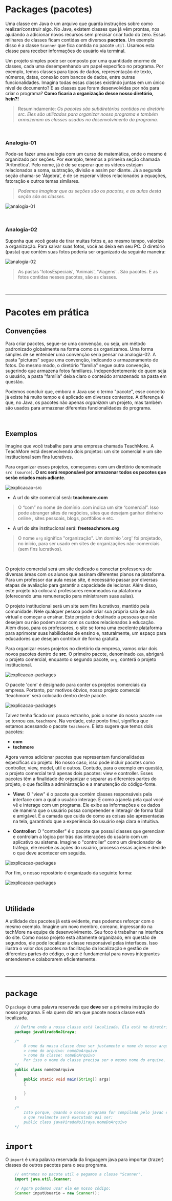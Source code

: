 # Packages (pacotes)
Uma classe em Java é um arquivo que guarda instruções sobre como realizar/construir algo. 
No Java, existem classes que já vêm prontas, nos ajudando a adicionar novos recursos sem precisar criar tudo do zero. Essas milhares de classes ficam contidas em diversos __pacotes__. 
Um exemplo disso é a classe `Scanner` que fica contida no pacote `util`. Usamos  esta classe para
receber informações do usuário via terminal.

Um projeto simples pode ser composto por uma quantidade enorme de classes, cada uma desempenhando um papel 
específico no programa. Por exemplo, temos classes para tipos de dados, representação de texto, números, datas, 
conexão com bancos de dados, entre outras funcionalidades. Imagina todas essas classes existindo juntas em um 
único nível de documento? E as classes que foram desenvolvidas por nós para criar o programa? 
__Como ficaria a organização desse nosso diretório, hein?!__
> Resumindamente: _Os pacotes são subdiretórios contidos no diretório src. Eles são utilizados para organizar nosso programa e também armazenam as classes usadas no desenvolvimento do programa._

<br>

### Analogia-01
Pode-se fazer uma analogia com um curso de matemática, onde o mesmo é organizado por seções. 
Por exemplo, teremos a primeira seção chamada 'Aritmética'. Pelo nome, já é de se esperar que os vídeos 
estejam relacionados a soma, subtração, divisão e assim por diante. 
Já a segunda seção chama-se 'Álgebra', é de se esperar vídeos relacionados a equações, 
fatoração e outros temas similares. 
> _Podemos imaginar que as seções são os pacotes, e as aulas desta seção são as classes._

![analogia-01](../../others/explicacoes/analogiaParaPacotes-cursoMatematica.png)

<br>

### Analogia-02
Suponha que você goste de tirar muitas fotos e, ao mesmo tempo, valorize a organização. 
Para salvar suas fotos, você as deixa em seu PC. O diretório (pasta) que contém suas fotos poderia ser organizado 
da seguinte maneira: 

![analogia-02](../../others/explicacoes/analogiaParaPacotes-fotos.png)
> As pastas 'fotosEspeciais', 'Animais', 'Viagens'.. São pacotes. E as fotos contidas nesses pacotes, são as classes.

<br>

________________

# Pacotes em prática

## Convenções
Para criar pacotes, segue-se uma convenção, ou seja, um método padronizado globalmente na forma como os organizamos.
Uma forma simples de se entender uma convenção seria pensar na analogia-02. 
A pasta "pictures" segue uma convenção,  indicando o armazenamento de fotos. Do mesmo modo, o diretório "família" segue outra convenção, sugerindo que armazena 
fotos familiares. Independentemente de quem seja o usuário, a pasta "família" deixa claro o conteúdo armazenado na pasta em questão.

Podemos concluir que, embora o Java use o termo "pacote", esse conceito já existe há muito tempo e é aplicado em diversos 
contextos. A diferença é que, no Java, os pacotes não apenas _organizam_ um projeto, mas também são usados para armazenar
diferentes funcionalidades do programa. 
 
<br>

## Exemplos
Imagine que você trabalhe para uma empresa chamada TeachMore. A TeachMore está desenvolvendo dois projetos: 
um site comercial e um site institucional sem fins lucrativos.

Para organizar esses projetos, começamos com um diretório denominado `src (source)`. 
__O src será responsável por armazenar todos os pacotes que serão criados mais adiante.__

![explicacao-src](../../others/explicacoes/onlysrc.png)

- A url do site comercial será: __teachmore.com__ 
> O “com” no nome de domínio .com indica um site “comercial”. Isso pode abranger sites de negócios, sites que desejam ganhar dinheiro online , sites pessoais, blogs, portfólios e etc.

- A url do site institucional será: __freeteachmore.org__
> O nome `org` significa "organização". Um domínio '.org' foi projetado, no início, para ser usado em sites de organizações não-comerciais (sem fins lucrativos).

<br>

O projeto comercial será um site dedicado a conectar professores de diversas áreas com os alunos que assinam diferentes
planos na plataforma. Para um professor dar aula nesse site, é necessário passar por diversas etapas de avaliação para 
garantir a capacidade de lecionar. Além disso, este projeto irá colocará professores renomeados na plataforma (oferecendo uma remuneração
para ministrarem suas aulas). 

O projeto institucional será um site sem fins lucrativos, mantido pela comunidade. Nele qualquer pessoa pode criar 
sua própria sala de aula virtual e começar a ensinar. Este projeto é destinado a pessoas que não desejam ou não 
podem arcar com os custos relacionados à educação. Além disso, para os professores, o site se torna uma excelente plataforma 
para aprimorar suas habilidades de ensino e, naturalmente, um espaço para educadores que desejam contribuir de forma gratuita.

Para organizar esses projetos no diretório da empresa, vamos criar dois novos pacotes dentro de __src__. 
O primeiro pacote, denominado `com`, abrigará o projeto comercial, enquanto o segundo pacote, `org`, 
conterá o projeto institucional.

![explicacao-packages](../../others/explicacoes/srcPackages.png)

O pacote 'com' é designado para conter os projetos comerciais da empresa. Portanto, por motivos óbvios, nosso projeto 
comercial 'teachmore' será colocado dentro deste pacote.

![explicacao-packages](../../others/explicacoes/comercialPackages.png)

Talvez tenha ficado um pouco estranho, pois o nome do nosso pacote `com` se tornou `com.teachmore`.
Na verdade, este ponto final, significa que estamos acessando o pacote `teachmore`. E isto sugere que temos dois pacotes:
- __com__
- __techmore__

Agora vamos adicionar pacotes que representam funcionalidades específicas do projeto. No nosso caso, isso pode incluir 
pacotes como controller, view, model, util e outros. Contudo, para o exemplo em questão, o projeto comercial terá apenas 
dois pacotes: view e controller. Esses pacotes têm a finalidade de organizar e separar as diferentes partes do projeto, 
o que facilita a administração e a manutenção do código-fonte.

- __View:__
O "view" é o pacote que contém classes responsáveis pela interface com a qual o usuário interage. 
É como a janela pela qual você vê e interage com um programa. Ele exibe as informações e os dados de maneira que o usuário 
possa compreender e interagir de forma fácil e amigável. É a camada que cuida de como as coisas são apresentadas na tela, garantindo que a experiência do usuário seja clara e intuitiva.

- __Controller:__
O "controller"  é o pacote que possui classes que gerenciam e controlam a lógica por trás das interações do usuário com um 
aplicativo ou sistema. Imagine o "controller" como um direcionador de tráfego, ele recebe as ações do usuário, 
processa essas ações e decide o que deve acontecer em seguida. 

![explicacao-packages](../../others/explicacoes/projectPackages.png)


Por fim, o nosso repostório é organizado da seguinte forma:

![explicacao-packages](../../others/explicacoes/projectPackagesIMG.png)

<br>

## Utilidade
A utilidade dos pacotes já está evidente, mas podemos reforçar com o mesmo exemplo. Imagine um novo membro, coreano, 
ingressando na techMore na equipe de desenvolvimento. Seu foco é trabalhar na interface do site. 
Como nosso projeto está altamente organizado, em questão de segundos, ele pode localizar a classe responsável pelas 
interfaces. Isso ilustra o valor dos pacotes na facilitação da localização e gestão de diferentes partes do código, 
o que é fundamental para novos integrantes entenderem e colaborarem eficientemente.

<br>

______________________

# `package`
O `package` é uma palavra reservada que __deve__ ser a primeira instrução do nosso programa. E ela quem diz em que pacote nossa 
classe está localizada. 
```java
    // Define onde a nossa classe está localizada. Ela está no diretório "javaViradoNoJiraya". 
    package javaViradoNoJiraya; 

    /*
        O nome da nossa classe deve ser justamente o nome do nosso arquivo.
        > nome do arquivo: nomeDoArquivo
        > nome da classe: nomeDoArquivo        
        Por isso o nome da classe precisa ser o mesmo nome do arquivo. 
    */
    public class nomeDoArquivo
    {
        public static void main(String[] args) 
        {
            
        }
    }
    
    /*
        Isto porque, quando o nosso programa for compilado pelo javac e interpretado pela JVM,
        o que realmente será executado vai ser:
        public class javaViradoNoJiraya.nomeDoArquivo
    */
```

# `import`
O `import` é uma palavra reservada da linguagem java para importar (trazer) classes de outros pacotes para o seu
programa.
```java
    // entramos no pacote util e pegamos a classe "Scanner".
    import java.util.Scanner; 

    // Agora podemos usar ela em nosso código:
    Scanner inputUsuario = new Scanner();
```
